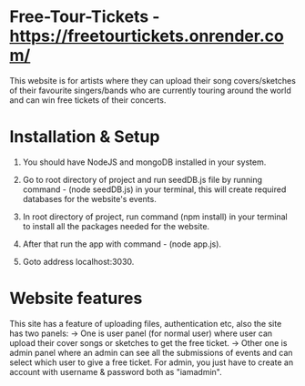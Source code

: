 # Free-Tour-Tickets - https://freetourtickets.onrender.com/
This website is for artists where they can upload their song covers/sketches of their favourite singers/bands who are currently touring around the world and can win free tickets of their concerts.


# Installation & Setup
1) You should have NodeJS and mongoDB installed in your system.

2) Go to root directory of project and run seedDB.js file by running  command -   (node seedDB.js) in your terminal, this will create required databases for the website's events.

3) In root directory of project, run command (npm install) in your terminal to install all the packages needed for the website.

4) After that run the app with command -  (node app.js).

5) Goto address localhost:3030.

# Website features
This site has a feature of uploading files, authentication etc, also the site has two panels:
-> One is user panel (for normal user) where user can upload their cover songs or sketches to get the free ticket.
-> Other one is admin panel where an admin can see all the submissions of events and can select which user to give a free ticket.
For admin, you just have to create an account with username & password both as "iamadmin".
